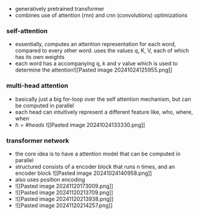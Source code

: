 - generatively pretrained transformer
- combines use of attention (rnn) and cnn (convolutions) optimizations
### self-attention
- essentially, computes an attention representation for each word, compared to every other word. uses the values q, K, V, each of which has its own weights 
- each word has a accompanying q, k and v value which is used to determine the attention![[Pasted image 20241024125955.png]]
### multi-head attention
- basically just a big for-loop over the self attention mechanism, but can be computed in parallel
- each head can intuitively represent a different feature like, who, where, when
- $h = \#heads$ ![[Pasted image 20241024133330.png]]

### transformer network
- the core idea is to have a attention model that can be computed in parallel
- structured consists of a encoder block that runs n times, and an encoder block ![[Pasted image 20241024140958.png]]
- also uses position encoding 
- ![[Pasted image 20241120173009.png]]
- ![[Pasted image 20241120213709.png]]
- ![[Pasted image 20241120213938.png]]
- ![[Pasted image 20241120214257.png]]